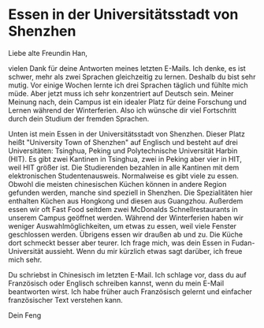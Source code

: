 # Essen in der Universitätsstadt von Shenzhen

Liebe alte Freundin Han,

vielen Dank für deine Antworten meines letzten E-Mails. Ich denke, es ist schwer,
mehr als zwei Sprachen gleichzeitig zu lernen. Deshalb du bist sehr mutig.
Vor einige Wochen lernte ich drei Sprachen täglich und fühlte mich müde.
Aber jetzt muss ich sehr konzentriert auf Deutsch sein. Meiner Meinung nach, dein Campus ist ein idealer Platz für deine Forschung und Lernen während der Winterferien.
Also ich wünsche dir viel Fortschritt durch dein Studium der fremden Sprachen.

Unten ist mein Essen in der Universitätsstadt von Shenzhen. Dieser Platz heißt "University Town of Shenzhen" auf Englisch und besteht auf drei Universitäten:
Tsinghua, Peking und Polytechnische Universität Harbin (HIT). Es gibt zwei Kantinen
in Tsinghua, zwei in Peking aber vier in HIT, weil HIT größer ist. Die Studierenden
bezahlen in alle Kantinen mit dem elektronischen Studentenausweis.
Normalweise es gibt viele zu essen. Obwohl die meisten chinesischen Küchen können in andere Region gefunden werden, manche sind speziell in Shenzhen. Die Spezialitäten
hier enthalten Küchen aus Hongkong und diesen aus Guangzhou. Außerdem essen wir oft
Fast Food seitdem zwei McDonalds Schnellrestaurants in unserem Campus geöffnet werden.
Während der Winterferien haben wir weniger Auswahlmöglichkeiten, um etwas zu essen, weil viele Fenster geschlossen werden. Übrigens essen wir draußen ab und zu. Die Küche dort
schmeckt besser aber teurer. Ich frage mich, was dein Essen in Fudan-Universität aussieht. Wenn du mir kürzlich etwas sagt darüber, ich freue mich sehr.

Du schriebst in Chinesisch im letzten E-Mail. Ich schlage vor, dass du auf Französisch
oder Englisch schreiben kannst, wenn du mein E-Mail beantworten wirst. Ich habe früher auch Französisch gelernt und einfacher französischer Text verstehen kann.

Dein Feng

